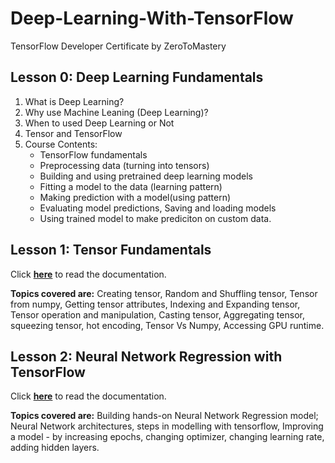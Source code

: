 # Deep-Learning-With-TensorFlow
TensorFlow Developer Certificate by ZeroToMastery

## Lesson 0: Deep Learning Fundamentals
1. What is Deep Learning?
2. Why use Machine Leaning (Deep Learning)?
3. When to used Deep Learning or Not
4. Tensor and TensorFlow
5. Course Contents: 
    * TensorFlow fundamentals 
    * Preprocessing data (turning into tensors) 
    * Building and using pretrained deep learning models
    * Fitting a model to the data (learning pattern)
    * Making prediction with a model(using pattern) 
    * Evaluating model predictions, Saving and loading models 
    * Using trained model to make prediciton on custom data. 

## Lesson 1: Tensor Fundamentals
Click <a href="./01 - Fundamentals/README.md">**here**</a> to read the documentation. 

**Topics covered are:** Creating tensor, Random and Shuffling tensor, Tensor from numpy, Getting tensor attributes, Indexing and Expanding tensor, Tensor operation and manipulation, Casting tensor, Aggregating tensor, squeezing tensor, hot encoding, Tensor Vs Numpy, Accessing GPU runtime.

## Lesson 2: Neural Network Regression with TensorFlow
Click <a href="./02 - Neural Network Regression/README.md">**here**</a> to read the documentation. 

**Topics covered are:** Building hands-on Neural Network Regression model; Neural Network architectures, steps in modelling with tensorflow, Improving a model - by increasing epochs, changing optimizer, changing learning rate, adding hidden layers.
